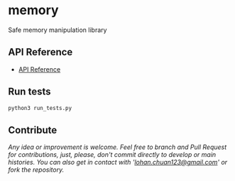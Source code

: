 # memory
Safe memory manipulation library

## API Reference

- [API Reference](core/safe_memory.h)

## Run tests

``` bash
python3 run_tests.py
```

## Contribute

_Any idea or improvement is welcome. Feel free to branch and Pull Request for contributions, just, please, don't commit directly to develop or main histories. You can also get in contact with 'lohan.chuan123@gmail.com' or fork the repository._
